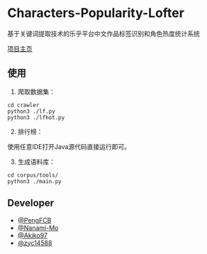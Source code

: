 # Characters-Popularity-Lofter

基于关键词提取技术的乐乎平台中文作品标签识别和角色热度统计系统

[项目主页](https://pengfcb.github.io/Characters-Popularity-Lofter/)

## 使用

1. 爬取数据集：

```shell
cd crawler 
python3 ./lf.py 
python3 ./lfhot.py
```

2. 排行榜：

使用任意IDE打开Java源代码直接运行即可。

3. 生成语料库：
```
cd corpus/tools/ 
python3 ./main.py
```

## Developer
* [@PengFCB](https://github.com/PengFCB)
* [@Nanami-Mo](https://github.com/Nanami-Mo)
* [@Akiko97](https://github.com/Akiko97)
* [@zyc14588](https://github.com/zyc14588)
